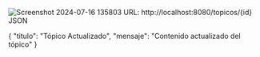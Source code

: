 ![Screenshot 2024-07-16 135803](https://github.com/user-attachments/assets/48f263bc-a91b-4eaf-8e5c-a551fc1cc1b7)
URL: http://localhost:8080/topicos/{id}
JSON

{
    "titulo": "Tópico Actualizado",
    "mensaje": "Contenido actualizado del tópico"
}
